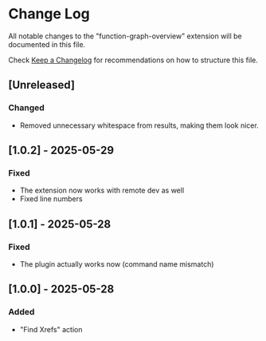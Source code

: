 # Change Log

All notable changes to the "function-graph-overview" extension will be documented in this file.

Check [Keep a Changelog](http://keepachangelog.com/) for recommendations on how to structure this file.

## [Unreleased]

### Changed

- Removed unnecessary whitespace from results, making them look nicer.

## [1.0.2] - 2025-05-29

### Fixed

- The extension now works with remote dev as well
- Fixed line numbers

## [1.0.1] - 2025-05-28

### Fixed

- The plugin actually works now (command name mismatch)

## [1.0.0] - 2025-05-28

### Added

- "Find Xrefs" action
